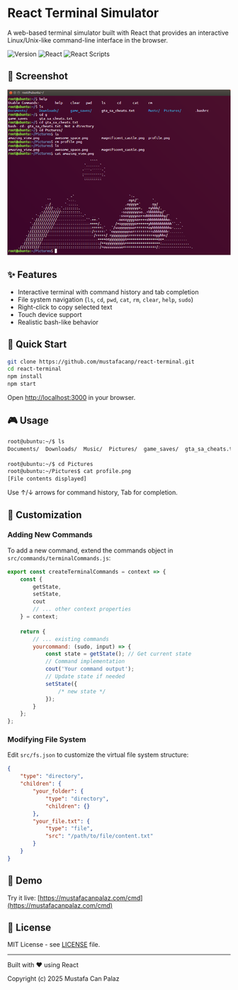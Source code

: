 # React Terminal Simulator

A web-based terminal simulator built with React that provides an interactive Linux/Unix-like command-line interface in the browser.

![Version](https://img.shields.io/badge/version-2.0.0-blue.svg) ![React](https://img.shields.io/badge/react-18.3.1-61dafb.svg) ![React Scripts](https://img.shields.io/badge/react--scripts-5.0.1-green.svg)

## 📸 Screenshot

![Terminal Demo](.github/images/terminal-demo.png)

## ✨ Features

- Interactive terminal with command history and tab completion
- File system navigation (`ls`, `cd`, `pwd`, `cat`, `rm`, `clear`, `help`, `sudo`)
- Right-click to copy selected text
- Touch device support
- Realistic bash-like behavior

## 🚀 Quick Start

```bash
git clone https://github.com/mustafacanp/react-terminal.git
cd react-terminal
npm install
npm start
```

Open [http://localhost:3000](http://localhost:3000) in your browser.

## 🎮 Usage

```bash
root@ubuntu:~/$ ls
Documents/  Downloads/  Music/  Pictures/  game_saves/  gta_sa_cheats.txt  .bashrc

root@ubuntu:~/$ cd Pictures
root@ubuntu:~/Pictures$ cat profile.png
[File contents displayed]
```

Use ↑/↓ arrows for command history, Tab for completion.

## 🎨 Customization

### Adding New Commands

To add a new command, extend the commands object in `src/commands/terminalCommands.js`:

```javascript
export const createTerminalCommands = context => {
	const {
		getState,
		setState,
		cout
		// ... other context properties
	} = context;

	return {
		// ... existing commands
		yourcommand: (sudo, input) => {
			const state = getState(); // Get current state
			// Command implementation
			cout('Your command output');
			// Update state if needed
			setState({
				/* new state */
			});
		}
	};
};
```

### Modifying File System

Edit `src/fs.json` to customize the virtual file system structure:

```json
{
	"type": "directory",
	"children": {
		"your_folder": {
			"type": "directory",
			"children": {}
		},
		"your_file.txt": {
			"type": "file",
			"src": "/path/to/file/content.txt"
		}
	}
}
```

## 🔗 Demo

Try it live: [https://mustafacanpalaz.com/cmd](https://mustafacanpalaz.com/cmd)

## 📝 License

MIT License - see [LICENSE](LICENSE) file.

---

Built with ❤️ using React

Copyright (c) 2025 Mustafa Can Palaz
